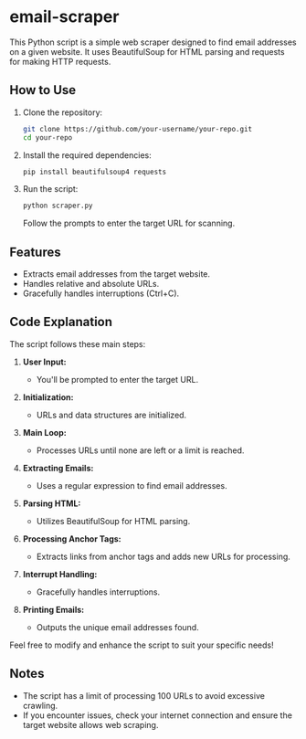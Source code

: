 # email-scraper
This Python script is a simple web scraper designed to find email addresses on a given website. It uses BeautifulSoup for HTML parsing and requests for making HTTP requests.

## How to Use

1. Clone the repository:

    ```bash
    git clone https://github.com/your-username/your-repo.git
    cd your-repo
    ```

2. Install the required dependencies:

    ```bash
    pip install beautifulsoup4 requests
    ```

3. Run the script:

    ```bash
    python scraper.py
    ```

   Follow the prompts to enter the target URL for scanning.

## Features

- Extracts email addresses from the target website.
- Handles relative and absolute URLs.
- Gracefully handles interruptions (Ctrl+C).

## Code Explanation

The script follows these main steps:

1. **User Input:**
   - You'll be prompted to enter the target URL.

2. **Initialization:**
   - URLs and data structures are initialized.

3. **Main Loop:**
   - Processes URLs until none are left or a limit is reached.

4. **Extracting Emails:**
   - Uses a regular expression to find email addresses.

5. **Parsing HTML:**
   - Utilizes BeautifulSoup for HTML parsing.

6. **Processing Anchor Tags:**
   - Extracts links from anchor tags and adds new URLs for processing.

7. **Interrupt Handling:**
   - Gracefully handles interruptions.

8. **Printing Emails:**
   - Outputs the unique email addresses found.

Feel free to modify and enhance the script to suit your specific needs!

## Notes

- The script has a limit of processing 100 URLs to avoid excessive crawling.
- If you encounter issues, check your internet connection and ensure the target website allows web scraping.
